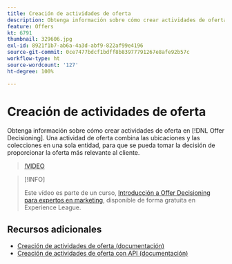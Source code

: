 ```yaml
---
title: Creación de actividades de oferta
description: Obtenga información sobre cómo crear actividades de oferta en  [!DNL Offer Decisioning]. Una actividad de oferta combina las ubicaciones y las colecciones en una sola entidad, para que se pueda tomar la decisión de proporcionar la oferta más relevante al cliente.
feature: Offers
kt: 6791
thumbnail: 329606.jpg
exl-id: 8921f1b7-ab6a-4a3d-abf9-822af99e4196
source-git-commit: 0ce7477bdcf1bdff8b83977791267e8afe92b57c
workflow-type: ht
source-wordcount: '127'
ht-degree: 100%

---
```


# Creación de actividades de oferta

Obtenga información sobre cómo crear actividades de oferta en [!DNL Offer Decisioning]. Una actividad de oferta combina las ubicaciones y las colecciones en una sola entidad, para que se pueda tomar la decisión de proporcionar la oferta más relevante al cliente.

>[!VIDEO](https://video.tv.adobe.com/v/329606?quality=12&learn=on)

>[!INFO]
>
> Este vídeo es parte de un curso, [Introducción a Offer Decisioning para expertos en marketing](https://experienceleague.adobe.com/?recommended=ExperiencePlatform-U-1-2020.1.offerdecisioning?lang=es), disponible de forma gratuita en Experience League.


## Recursos adicionales

* [Creación de actividades de oferta (documentación)](https://experienceleague.adobe.com/docs/offer-decisioning/using/create-offer-activities.html?lang=es)
* [Creación de actividades de oferta con API (documentación)](https://experienceleague.adobe.com/docs/offer-decisioning/using/api-reference/activities-api/create.html?lang=es)
